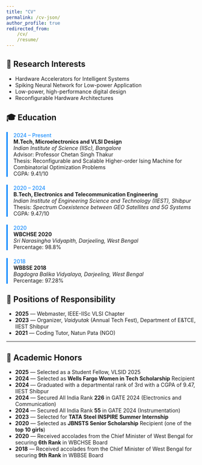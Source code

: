 ```yaml
---
title: "CV"
permalink: /cv-json/
author_profile: true
redirected_from:
    /cv/
    /resume/
---
```


<style>
  /* Light mode colors */
  .cv-highlight {
    color: #1e90ff; /* Dodger Blue */
    font-weight: 500;
  }
  .cv-border {
    border-left: 4px solid #1e90ff;
    padding-left: 15px;
    margin-bottom: 1.5em;
  }

  @media (prefers-color-scheme: dark) {
    .cv-highlight {
      color: #ffffff; /* White in dark mode */
    }
    .cv-border {
      border-left: 4px solid #ffffff; /* White border */
    }
  }
</style>

## 🧠 Research Interests

- Hardware Accelerators for Intelligent Systems  
- Spiking Neural Network for Low-power Application  
- Low-power, high-performance digital design  
- Reconfigurable Hardware Architectures  

<h2>🎓 Education</h2>

<div class="cv-border">
  <span class="cv-highlight">2024 – Present</span><br>
  <strong>M.Tech, Microelectronics and VLSI Design</strong><br>
  <span><em>Indian Institute of Science (IISc), Bangalore</em></span><br>
  <span>Advisor: Professor Chetan Singh Thakur</span><br>
  <span>Thesis: Reconfigurable and Scalable Higher-order Ising Machine for Combinatorial Optimization Problems</span><br>
  <span>CGPA: 9.41/10</span>
</div>

<div class="cv-border">
  <span class="cv-highlight">2020 – 2024</span><br>
  <strong>B.Tech, Electronics and Telecommunication Engineering</strong><br>
  <span><em>Indian Institute of Engineering Science and Technology (IIEST), Shibpur</em></span><br>
  <span>Thesis: <em>Spectrum Coexistence between GEO Satellites and 5G Systems</em></span><br>
  <span>CGPA: 9.47/10</span>
</div>

<div class="cv-border">
  <span class="cv-highlight">2020</span><br>
  <strong>WBCHSE 2020</strong><br>
  <span><em>Sri Narasingha Vidyapith, Darjeeling, West Bengal</em></span><br>
  <span>Percentage: 98.8%</span>
</div>

<div class="cv-border">
  <span class="cv-highlight">2018</span><br>
  <strong>WBBSE 2018</strong><br>
  <span><em>Bagdogra Balika Vidyalaya, Darjeeling, West Bengal</em></span><br>
  <span>Percentage: 97.28%</span>
</div>

## 🧩 Positions of Responsibility

- **2025** — Webmaster, IEEE-IISc VLSI Chapter  
- **2023** — Organizer, *Vaidyutak* (Annual Tech Fest), Department of E&TCE, IIEST Shibpur  
- **2021** — Coding Tutor, Natun Pata (NGO)  

---

## 🏅 Academic Honors

- **2025** — Selected as a Student Fellow, VLSID 2025  
- **2024** — Selected as **Wells Fargo Women in Tech Scholarship** Recipient  
- **2024** — Graduated with a departmental rank of 3rd with a CGPA of 9.47, IIEST Shibpur  
- **2024** — Secured All India Rank **226** in GATE 2024 (Electronics and Communication)  
- **2024** — Secured All India Rank **55** in GATE 2024 (Instrumentation)  
- **2023** — Selected for **TATA Steel INSPIRE Summer Internship**  
- **2020** — Selected as **JBNSTS Senior Scholarship** Recipient (one of the **top 10 girls**)  
- **2020** — Received accolades from the Chief Minister of West Bengal for securing **6th Rank** in WBCHSE Board  
- **2018** — Received accolades from the Chief Minister of West Bengal for securing **9th Rank** in WBBSE Board  
